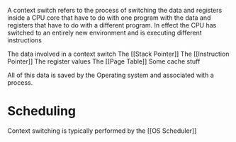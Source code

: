 A context switch refers to the process of switching the data and registers inside a CPU core that have to do with one program with the data and registers that have to do with a different program.
	In effect the CPU has switched to an entirely new environment and is executing different instructions

The data involved in a context switch
	The [[Stack Pointer]]
	The [[Instruction Pointer]]
	The register values
	The [[Page Table]]
	Some cache stuff

All of this data is saved by the Operating system and associated with a process.

# Scheduling
Context switching is typically performed by the [[OS Scheduler]]